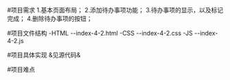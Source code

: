 #项目需求
    1.基本页面布局；
    2.添加待办事项功能；
    3.待办事项的显示，以及标记完成；
    4.删除待办事项的按钮；

#项目文件结构
-HTML
    --index-4-2.html
-CSS
    --index-4-2.css
-JS
    --index-4-2.js

#项目具体实现
&见源代码&

#项目难点